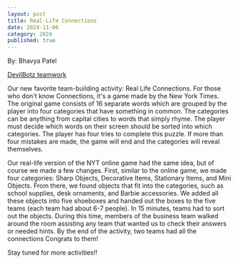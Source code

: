 ```yaml
---
layout: post
title: Real-Life Connections 
date: 2024-11-06
category: 2024
published: true
---
```

By: Bhavya Patel 

[DevilBotz teamwork](https://youtu.be/vl-QGZ5PY5Y?si=qB_l6wfa9cIYAB7k)

Our new favorite team-building activity: Real Life Connections. For those who don't know Connections, it's a game made by the New York Times. The original game consists of 16 separate words which are grouped by the player into four categories that have something in common. The categories can be anything from capital cities to words that simply rhyme. The player must decide which words on their screen should be sorted into which categories. The player has four tries to complete this puzzle. If more than four mistakes are made, the game will end and the categories will reveal themselves.

Our real-life version of the NYT online game had the same idea, but of course we made a few changes. First, similar to the online game, we made four categories: Sharp Objects, Decorative Items, Stationary Items, and Mini Objects. From there, we found objects that fit into the categories, such as school supplies, desk ornaments, and Barbie accessories. We added all these objects into five shoeboxes and handed out the boxes to the five teams (each team had about 6-7 people). In 15 minutes, teams had to sort out the objects. During this time, members of the business team walked around the room assisting any team that wanted us to check their answers or needed hints. By the end of the activity, two teams had all the connections Congrats to them! 

Stay tuned for more activities!!
